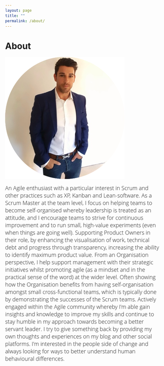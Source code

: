 ```yaml
---
layout: page
title: ""
permalink: /about/
--- 
```

# About

<p style="text-align:left;"><img src="/assets/images/about-me-profile.png"></p>

<span style="color:#00000; font-family: 'open sans'; font-size: 1em; font-size: 18px; font-weight: 200; hyphens: none;">
An Agile enthusiast with a particular interest in Scrum and other practices such as XP, Kanban and Lean-software.

<span style="color:#00000; font-family: 'open sans'; font-size: 1em; font-size: 18px; font-weight: 200; hyphens: none;">
As a Scrum Master at the team level, I focus on helping teams to become self-organised whereby leadership is treated as an attitude, and I encourage teams to strive for continuous improvement and to run small, high-value experiments (even when things are going well).

<span style="color:#00000; font-family: 'open sans'; font-size: 1em; font-size: 18px; font-weight: 200; hyphens: none;">
Supporting Product Owners in their role, by enhancing the visualisation of work, technical debt and progress through transparency, increasing the ability to identify maximum product value.

<span style="color:#00000; font-family: 'open sans'; font-size: 1em; font-size: 18px; font-weight: 200; hyphens: none;">
From an Organisation perspective, I help support management with their strategic initiatives whilst promoting agile (as a mindset and in the practical sense of the word) at the wider level. Often showing how the Organisation benefits from having self-organisation amongst small cross-functional teams, which is typically done by demonstrating the successes of the Scrum teams.

<span style="color:#00000; font-family: 'open sans'; font-size: 1em; font-size: 18px; font-weight: 200; hyphens: none;">
Actively engaged within the Agile community whereby I'm able gain insights and knowledge to improve my skills and continue to stay humble in my approach towards becoming a better servant leader. I try to give something back by providing my own thoughts and experiences on my blog and other social platforms. I'm interested in the people side of change and always looking for ways to better understand human behavioural differences. 

